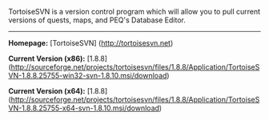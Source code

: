 TortoiseSVN is a version control program which will allow you to pull current versions of quests, maps, and PEQ's Database Editor.

***

**Homepage:** [TortoiseSVN] (http://tortoisesvn.net)

**Current Version (x86):** [1.8.8] (http://sourceforge.net/projects/tortoisesvn/files/1.8.8/Application/TortoiseSVN-1.8.8.25755-win32-svn-1.8.10.msi/download)

**Current Version (x64):** [1.8.8] (http://sourceforge.net/projects/tortoisesvn/files/1.8.8/Application/TortoiseSVN-1.8.8.25755-x64-svn-1.8.10.msi/download)
